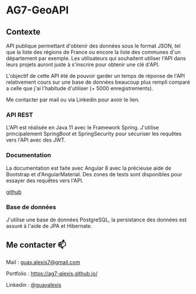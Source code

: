 <h1>AG7-GeoAPI</h1>

<h2>Contexte</h2>

<p>
  API publique permettant d'obtenir des données sous le format JSON, tel que la liste des régions de France ou encore 
  la liste des communes d'un département par exemple. Les utilisateurs qui souhaitent utiliser l'API dans leurs projets 
  auront juste à s'inscrire pour obtenir une clé d'API.
</p>

<p>
  L'objectif de cette API été de pouvoir garder un temps de réponse de l'API relativement cours sur une base de données 
  beaucoup plus rempli comparé a celle que j'ai l'habitude d'utiliser (+ 5000 enregistrements).
</p>

<p>
  Me contacter par mail ou via Linkedin pour avoir le lien.
</p>

<h3>API REST</h3>

<p>
  L'API est réalisée en Java 11 avec le Framework Spring. J'utilise principalement SpringBoot et SpringSecurity 
  pour sécuriser les requêtes vers l'API avec des JWT.
</p>

<h3>Documentation</h3>
<p>
  La documentation est faite avec Angular 8 avec la précieuse aide de Bootstrap et d'AngularMaterial. Des zones de tests sont 
  disponibles pour essayer des requêtes vers l'API.
</p>
<p>
  <a href="https://github.com/ag7-alexis/public-ag7-geoApi-doc">github</a>
</p>

<h3>Base de données</h3>
<p>
  J'utilise une base de données PostgreSQL, la persistance des données est assuré à l'aide de JPA et Hibernate.
</p>

<h2>Me contacter 📫 </h2>

<p>
  Mail : <a href="mailto:guay.alexis7@gmail.com">guay.alexis7@gmail.com</a>
</p>
<p>
  Portfolio : <a href="https://ag7-alexis.github.io/">https://ag7-alexis.github.io/</a>
</p>
<p>
  Linkedin : <a href="https://www.linkedin.com/in/guayalexis/">@guayalexis</a>
</p>

